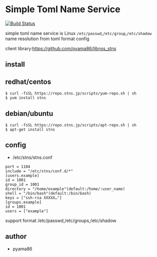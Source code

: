 # Simple Toml Name Service
[![Build Status](https://travis-ci.org/pyama86/STNS.svg?branch=master)](https://travis-ci.org/pyama86/STNS)

simple toml name service is Linux `/etc/passwd`,`/etc/group`,`/etc/shadow` name resolution from toml format config

client library:https://github.com/pyama86/libnss_stns

## install
## redhat/centos
```
$ curl -fsSL https://repo.stns.jp/scripts/yum-repo.sh | sh
$ yum install stns
```
## debian/ubuntu
```
$ curl -fsSL https://repo.stns.jp/scripts/apt-repo.sh | sh
$ apt-get install stns
```

## config
* /etc/stns/stns.conf
```
port = 1104
include = "/etc/stns/conf.d/*"
[users.example]
id = 1001
group_id = 1001
directory = "/home/example"(default:/home/:user_name)
shell = "/bin/bash"(default:/bin/bash)
keys = ["ssh-rsa XXXXX…"]
[groups.example]
id = 1001
users = ["example"]
```
support format /etc/passwd,/etc/groups,/etc/shadow

## author
* pyama86
